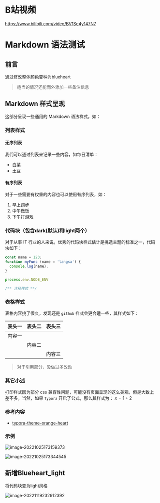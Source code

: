 # B站视频

https://www.bilibili.com/video/BV1Se4y147N7


# Markdown 语法测试

## 前言

通过修改整体颜色变种为blueheart

> 适当的情况还能而外添加一些备注信息

<!-- more -->

## Markdown 样式呈现

这部分呈现一些通用的 Markdown 语法样式，如：

### 列表样式

#### 无序列表

我们可以通过列表来记录一些内容，如每日清单：

- 白菜
- 土豆

#### 有序列表

对于一些需要有权重的内容也可以使用有序列表，如：

1. 早上跑步
2. 中午做饭
3. 下午打游戏

### 代码块（包含dark(默认)和light两个）

对于从事 IT 行业的人来说，优秀的代码块样式估计是挑选主题的标准之一，代码块如下：

``` javascript
const name = 123;
function myFunc (name = 'langsa') {
  console.log(name);
}

process.env.NODE_ENV

/** 注释样式 **/
```

### 表格样式

表格内容挑了很久，发现还是 `github` 样式会更合适一些，其样式如下：

| 表头一 | 表头二 | 表头三 |
| ------ | ------ | ------ |
| 内容一 |        |        |
|        | 内容二 |        |
|        |        | 内容三 |

> 对于引用部分，没做过多改动

### 其它小述

打印样式因为部分 css 兼容性问题，可能没有页面呈现的这么美观，但是大致上差不多。当然，如果 `Typora` 开启了公式，那么其样式为： $x=1+2$ 

### 参考内容

- [typora-theme-orange-heart](https://github.com/evgo2017/typora-theme-orange-heart)

### 示例

![image-20221025173159373](https://i0.hdslb.com/bfs/album/b10cc1986950b3bd38369afdf4717b37b955bb96.png)

![image-20221025173344545](https://i0.hdslb.com/bfs/album/94ac64dc81399357c111f6b1294fe1e891212930.png)

## 新增Blueheart_light

将代码块变为light风格

![image-20221119232912392](https://i0.hdslb.com/bfs/album/c7630678277b2f632607d9e2c37f70f959baa9bf.png)
